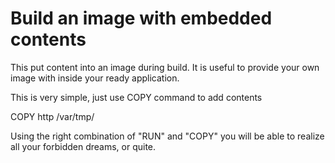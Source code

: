# Build an image with embedded contents
This put  content into an image during build. It is useful to provide your own image with inside your ready application.

This is very simple, just use COPY command to add contents

COPY http /var/tmp/

Using the right combination of "RUN" and "COPY" you will be able to realize all your forbidden dreams, or quite.